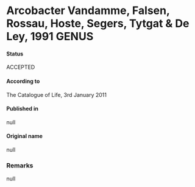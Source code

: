 # Arcobacter Vandamme, Falsen, Rossau, Hoste, Segers, Tytgat & De Ley, 1991 GENUS

#### Status
ACCEPTED

#### According to
The Catalogue of Life, 3rd January 2011

#### Published in
null

#### Original name
null

### Remarks
null